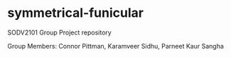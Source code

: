 # symmetrical-funicular
SODV2101 Group Project repository

Group Members:
Connor Pittman, Karamveer Sidhu, Parneet Kaur Sangha
